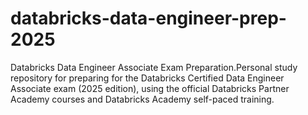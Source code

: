 # databricks-data-engineer-prep-2025
Databricks Data Engineer Associate Exam Preparation.Personal study repository for preparing for the Databricks Certified Data Engineer Associate exam (2025 edition), using the official Databricks Partner Academy courses and Databricks Academy self-paced training.
